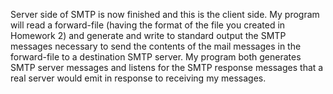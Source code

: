 Server side of SMTP is now finished and this is the client side. My program will read a forward-file (having the format of the file you created in Homework 2) and generate and write to standard output the SMTP messages necessary to send the contents of the mail messages in the forward-file to a destination SMTP server. My program 
both generates SMTP server messages and listens for the SMTP response messages that a real server would emit in response to receiving my messages. 

